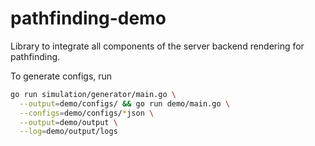 # pathfinding-demo
Library to integrate all components of the server backend rendering for pathfinding.

To generate configs, run

```bash
go run simulation/generator/main.go \
  --output=demo/configs/ && go run demo/main.go \
  --configs=demo/configs/*json \
  --output=demo/output \
  --log=demo/output/logs
```
